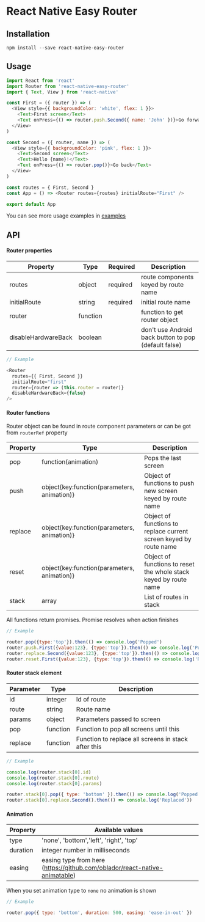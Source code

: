# React Native Easy Router

## Installation

```
npm install --save react-native-easy-router
```

## Usage

```javascript
import React from 'react'
import Router from 'react-native-easy-router'
import { Text, View } from 'react-native'

const First = ({ router }) => (
  <View style={{ backgroundColor: 'white', flex: 1 }}>
    <Text>First screen</Text>
    <Text onPress={() => router.push.Second({ name: 'John' })}>Go forward</Text>
  </View>
)

const Second = ({ router, name }) => (
  <View style={{ backgroundColor: 'pink', flex: 1 }}>
    <Text>Second screen</Text>
    <Text>Hello {name}!</Text>
    <Text onPress={() => router.pop()}>Go back</Text>
  </View>
)

const routes = { First, Second }
const App = () => <Router routes={routes} initialRoute="First" />

export default App
```

You can see more usage examples in [examples](https://github.com/sergeyshpadyrev/react-native-easy-router/tree/master/example)

## API

#### Router properties

| Property            | Type     | Required | Description                                          |
| ------------------- | -------- | -------- | ---------------------------------------------------- |
| routes              | object   | required | route components keyed by route name                 |
| initialRoute        | string   | required | initial route name                                   |
| router              | function |          | function to get router object                        |
| disableHardwareBack | boolean  |          | don't use Android back button to pop (default false) |

```javascript
// Example

<Router
  routes={{ First, Second }}
  initialRoute="first"
  router={router => (this.router = router)}
  disableHardwareBack={false}
/>
```

#### Router functions

Router object can be found in route component parameters or can be got from `routerRef` property

| Property | Type                                        | Description                                                       |
| -------- | ------------------------------------------- | ----------------------------------------------------------------- |
| pop      | function(animation)                         | Pops the last screen                                              |
| push     | object{key:function(parameters, animation)} | Object of functions to push new screen keyed by route name        |
| replace  | object{key:function(parameters, animation)} | Object of functions to replace current screen keyed by route name |
| reset    | object{key:function(parameters, animation)} | Object of functions to reset the whole stack keyed by route name  |
| stack    | array                                       | List of routes in stack                                           |

All functions return promises. Promise resolves when action finishes

```javascript
// Example

router.pop({type:'top'}).then(() => console.log('Popped')
router.push.First({value:123}, {type:'top'}).then(() => console.log('Pushed'))
router.replace.Second({value:123}, {type:'top'}).then(() => console.log('Replaced'))
router.reset.First({value:123}, {type:'top'}).then(() => console.log('Reset'))
```

#### Router stack element

| Parameter | Type     | Description                                         |
| --------- | -------- | --------------------------------------------------- |
| id        | integer  | Id of route                                         |
| route     | string   | Route name                                          |
| params    | object   | Parameters passed to screen                         |
| pop       | function | Function to pop all screens until this              |
| replace   | function | Function to replace all screens in stack after this |

```javascript
// Example

console.log(router.stack[0].id)
console.log(router.stack[0].route)
console.log(router.stack[0].params)

router.stack[0].pop({ type: 'bottom' }).then(() => console.log('Popped to route'))
router.stack[0].replace.Second().then(() => console.log('Replaced'))
```

#### Animation

| Property | Available values                                                           |
| -------- | -------------------------------------------------------------------------- |
| type     | 'none', 'bottom','left', 'right', 'top'                                    |
| duration | integer number in milliseconds                                             |
| easing   | easing type from here (https://github.com/oblador/react-native-animatable) |

When you set animation type to `none` no animation is shown

```javascript
// Example

router.pop({ type: 'bottom', duration: 500, easing: 'ease-in-out' })
```
